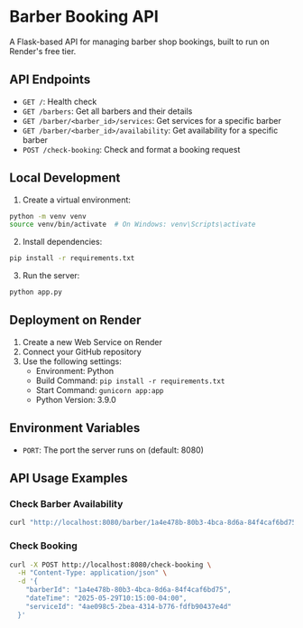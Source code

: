 # Barber Booking API

A Flask-based API for managing barber shop bookings, built to run on Render's free tier.

## API Endpoints

- `GET /`: Health check
- `GET /barbers`: Get all barbers and their details
- `GET /barber/<barber_id>/services`: Get services for a specific barber
- `GET /barber/<barber_id>/availability`: Get availability for a specific barber
- `POST /check-booking`: Check and format a booking request

## Local Development

1. Create a virtual environment:
```bash
python -m venv venv
source venv/bin/activate  # On Windows: venv\Scripts\activate
```

2. Install dependencies:
```bash
pip install -r requirements.txt
```

3. Run the server:
```bash
python app.py
```

## Deployment on Render

1. Create a new Web Service on Render
2. Connect your GitHub repository
3. Use the following settings:
   - Environment: Python
   - Build Command: `pip install -r requirements.txt`
   - Start Command: `gunicorn app:app`
   - Python Version: 3.9.0

## Environment Variables

- `PORT`: The port the server runs on (default: 8080)

## API Usage Examples

### Check Barber Availability
```bash
curl "http://localhost:8080/barber/1a4e478b-80b3-4bca-8d6a-84f4caf6bd75/availability?date=2025-05-29"
```

### Check Booking
```bash
curl -X POST http://localhost:8080/check-booking \
  -H "Content-Type: application/json" \
  -d '{
    "barberId": "1a4e478b-80b3-4bca-8d6a-84f4caf6bd75",
    "dateTime": "2025-05-29T10:15:00-04:00",
    "serviceId": "4ae098c5-2bea-4314-b776-fdfb90437e4d"
  }'
``` 